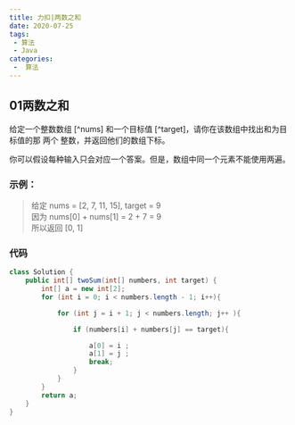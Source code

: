 ```yaml
---
title: 力扣|两数之和
date: 2020-07-25
tags:
 - 算法
 - Java
categories:
 -  算法
---
```


## 01两数之和


给定一个整数数组 [^nums] 和一个目标值 [^target]，请你在该数组中找出和为目标值的那 两个 整数，并返回他们的数组下标。

你可以假设每种输入只会对应一个答案。但是，数组中同一个元素不能使用两遍。
 

### 示例：
>给定 nums = [2, 7, 11, 15], target = 9  
因为 nums[0] + nums[1] = 2 + 7 = 9  
所以返回 [0, 1]  



### 代码
```java
class Solution {
    public int[] twoSum(int[] numbers, int target) {
        int[] a = new int[2];
        for (int i = 0; i < numbers.length - 1; i++){

            for (int j = i + 1; j < numbers.length; j++ ){

                if (numbers[i] + numbers[j] == target){

                    a[0] = i ;
                    a[1] = j ;
                    break;
                }
            }
        }
        return a;
    }
}
```

